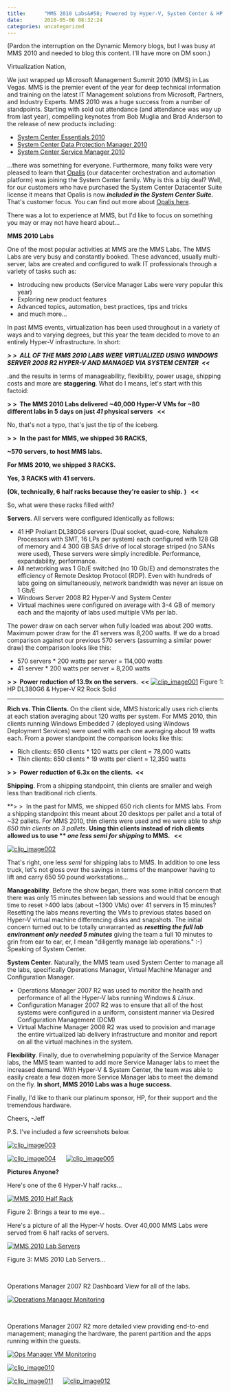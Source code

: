```yaml
---
title:      "MMS 2010 Labs&#58; Powered by Hyper-V, System Center & HP..."
date:       2010-05-06 08:32:24
categories: uncategorized
---
```

(Pardon the interruption on the Dynamic Memory blogs, but I was busy at MMS 2010 and needed to blog this content. I'll have more on DM soon.)

Virtualization Nation, 

We just wrapped up Microsoft Management Summit 2010 (MMS) in Las Vegas. MMS is the premier event of the year for deep technical information and training on the latest IT Management solutions from Microsoft, Partners, and Industry Experts. MMS 2010 was a huge success from a number of standpoints. Starting with sold out attendance (and attendance was way up from last year), compelling keynotes from Bob Muglia and Brad Anderson to the release of new products including:

  * [System Center Essentials 2010](http://www.microsoft.com/systemcenter/en/us/service-manager.aspx)
  * [System Center Data Protection Manager 2010](http://www.microsoft.com/systemcenter/en/us/data-protection-manager.aspx)
  * [System Center Service Manager 2010](http://www.microsoft.com/systemcenter/en/us/service-manager.aspx)



...there was something for everyone. Furthermore, many folks were very pleased to learn that [Opalis](http://www.microsoft.com/systemcenter/en/us/opalis.aspx) (our datacenter orchestration and automation platform) was joining the System Center family. Why is this a big deal? Well, for our customers who have purchased the System Center Datacenter Suite license it means that Opalis is now **_included in the System Center Suite._** That's customer focus. You can find out more about [Opalis here](http://www.microsoft.com/systemcenter/en/us/opalis.aspx).

There was a lot to experience at MMS, but I'd like to focus on something you may or may not have heard about...

**MMS 2010 Labs**

One of the most popular activities at MMS are the MMS Labs. The MMS Labs are very busy and constantly booked. These advanced, usually multi-server, labs are created and configured to walk IT professionals through a variety of tasks such as:

  * Introducing new products (Service Manager Labs were very popular this year) 
  * Exploring new product features 
  * Advanced topics, automation, best practices, tips and tricks 
  * and much more...



In past MMS events, virtualization has been used throughout in a variety of ways and to varying degrees, but this year the team decided to move to an entirely Hyper-V infrastructure. In short:

**_> >  ALL OF THE MMS 2010 LABS WERE VIRTUALIZED USING WINDOWS SERVER 2008 R2 HYPER-V AND MANAGED VIA SYSTEM CENTER  <<_**

.and the results in terms of manageability, flexibility, power usage, shipping costs and more are **staggering**. What do I means, let's start with this factoid: 

**> >  The MMS 2010 Labs delivered ~40,000 Hyper-V VMs for ~80 different labs in 5 days on just _41_ physical servers   <<**

No, that's not a typo, that's just the tip of the iceberg.

**> >  In the past for MMS, we shipped 36 RACKS,**

**~570 servers, to host MMS labs.**

**For MMS 2010, we shipped 3 RACKS.**

**Yes, 3 RACKS with 41 servers.**

**(Ok, technically, 6 half racks because they're easier to ship.** **)   <<**

So, what were these racks filled with?

**Servers**. All servers were configured identically as follows: 

  * 41 HP Proliant DL380G6 servers (Dual socket, quad-core, Nehalem Processors with SMT, 16 LPs per system) each configured with 128 GB of memory and 4 300 GB SAS drive of local storage striped (no SANs were used), These servers were simply incredible. Performance, expandability, performance. 
  * All networking was 1 Gb/E switched (no 10 Gb/E) and demonstrates the efficiency of Remote Desktop Protocol (RDP). Even with hundreds of labs going on simultaneously, network bandwidth was never an issue on 1 Gb/E 
  * Windows Server 2008 R2 Hyper-V and System Center 
  * Virtual machines were configured on average with 3-4 GB of memory each and the majority of labs used multiple VMs per lab.



The power draw on each server when fully loaded was about 200 watts. Maximum power draw for the 41 servers was 8,200 watts. If we do a broad comparison against our previous 570 servers (assuming a similar power draw) the comparison looks like this:

  * 570 servers * 200 watts per server = 114,000 watts 
  * 41 server * 200 watts per server = 8,200 watts



**> >  Power reduction of 13.9x on the servers.  <<** [![clip_image001](https://msdnshared.blob.core.windows.net/media/TNBlogsFS/BlogFileStorage/blogs_technet/virtualization/WindowsLiveWriter/229cf3cda7d3_E41A/clip_image001_thumb.jpg)](https://msdnshared.blob.core.windows.net/media/TNBlogsFS/BlogFileStorage/blogs_technet/virtualization/WindowsLiveWriter/229cf3cda7d3_E41A/clip_image001_2.jpg) Figure 1: HP DL380G6 & Hyper-V R2 Rock Solid 

****

**Rich vs. Thin Clients**. On the client side, MMS historically uses rich clients at each station averaging about 120 watts per system. For MMS 2010, thin clients running Windows Embedded 7 (deployed using Windows Deployment Services) were used with each one averaging about 19 watts each. From a power standpoint the comparison looks like this: 

  * Rich clients: 650 clients * 120 watts per client = 78,000 watts 
  * Thin clients: 650 clients * 19 watts per client = 12,350 watts 



**> >  Power reduction of 6.3x on the clients.  <<**

**Shipping**. From a shipping standpoint, thin clients are smaller and weigh less than traditional rich clients. 

**> >  In the past for MMS, we shipped 650 rich clients for MMS labs. From a shipping standpoint this meant about 20 desktops per pallet and a total of ~32 pallets. For MMS 2010, thin clients were used and we were able to _ship 650 thin clients on 3 pallets_. ****Using thin clients instead of rich clients allowed us to use** ** _one less semi for shipping_ to MMS.   <<**

[![clip_image002](https://msdnshared.blob.core.windows.net/media/TNBlogsFS/BlogFileStorage/blogs_technet/virtualization/WindowsLiveWriter/229cf3cda7d3_E41A/clip_image002_thumb.jpg)](https://msdnshared.blob.core.windows.net/media/TNBlogsFS/BlogFileStorage/blogs_technet/virtualization/WindowsLiveWriter/229cf3cda7d3_E41A/clip_image002_2.jpg)

That's right, one less _semi_ for shipping labs to MMS. In addition to one less truck, let's not gloss over the savings in terms of the manpower having to lift and carry 650 50 pound workstations...

**Manageability**. Before the show began, there was some initial concern that there was only 15 minutes between lab sessions and would that be enough time to reset  >400 labs (about ~1300 VMs) over 41 servers in 15 minutes? Resetting the labs means reverting the VMs to previous states based on Hyper-V virtual machine differencing disks and snapshots. The initial concern turned out to be totally unwarranted as **_resetting the full lab environment only needed 5 minutes_** giving the team a full 10 minutes to grin from ear to ear, er, I mean "diligently manage lab operations." :-) Speaking of System Center.

**System Center**. Naturally, the MMS team used System Center to manage all the labs, specifically Operations Manager, Virtual Machine Manager and Configuration Manager. 

  * Operations Manager 2007 R2 was used to monitor the health and performance of all the Hyper-V labs running Windows _& Linux_. 
  * Configuration Manager 2007 R2 was to ensure that all of the host systems were configured in a uniform, consistent manner via Desired Configuration Management (DCM) 
  * Virtual Machine Manager 2008 R2 was used to provision and manage the entire virtualized lab delivery infrastructure and monitor and report on all the virtual machines in the system. 



**Flexibility**. Finally, due to overwhelming popularity of the Service Manager labs, the MMS team wanted to add more Service Manager labs to meet the increased demand. With Hyper-V  & System Center, the team was able to easily create a few dozen more Service Manager labs to meet the demand on the fly. **In short, MMS 2010 Labs was a huge success.**

Finally, I'd like to thank our platinum sponsor, HP, for their support and the tremendous hardware.

Cheers, -Jeff 

P.S. I've included a few screenshots below. 

[![clip_image003](https://msdnshared.blob.core.windows.net/media/TNBlogsFS/BlogFileStorage/blogs_technet/virtualization/WindowsLiveWriter/229cf3cda7d3_E41A/clip_image003_thumb.jpg)](https://msdnshared.blob.core.windows.net/media/TNBlogsFS/BlogFileStorage/blogs_technet/virtualization/WindowsLiveWriter/229cf3cda7d3_E41A/clip_image003_2.jpg)

[![clip_image004](https://msdnshared.blob.core.windows.net/media/TNBlogsFS/BlogFileStorage/blogs_technet/virtualization/WindowsLiveWriter/229cf3cda7d3_E41A/clip_image004_thumb.jpg)](https://msdnshared.blob.core.windows.net/media/TNBlogsFS/BlogFileStorage/blogs_technet/virtualization/WindowsLiveWriter/229cf3cda7d3_E41A/clip_image004_2.jpg)      [![clip_image005](https://msdnshared.blob.core.windows.net/media/TNBlogsFS/BlogFileStorage/blogs_technet/virtualization/WindowsLiveWriter/229cf3cda7d3_E41A/clip_image005_thumb.jpg)](https://msdnshared.blob.core.windows.net/media/TNBlogsFS/BlogFileStorage/blogs_technet/virtualization/WindowsLiveWriter/229cf3cda7d3_E41A/clip_image005_2.jpg)

**Pictures Anyone?**

Here's one of the 6 Hyper-V half racks...

[![MMS 2010 Half Rack](https://msdnshared.blob.core.windows.net/media/TNBlogsFS/BlogFileStorage/blogs_technet/virtualization/WindowsLiveWriter/229cf3cda7d3_E41A/clip_image006_thumb.jpg)](https://msdnshared.blob.core.windows.net/media/TNBlogsFS/BlogFileStorage/blogs_technet/virtualization/WindowsLiveWriter/229cf3cda7d3_E41A/clip_image006_2.jpg)

Figure 2: Brings a tear to me eye... 

Here's a picture of all the Hyper-V hosts. Over 40,000 MMS Labs were served from 6 half racks of servers. 

[![MMS 2010 Lab Servers](https://msdnshared.blob.core.windows.net/media/TNBlogsFS/BlogFileStorage/blogs_technet/virtualization/WindowsLiveWriter/229cf3cda7d3_E41A/clip_image007_thumb.jpg)](https://msdnshared.blob.core.windows.net/media/TNBlogsFS/BlogFileStorage/blogs_technet/virtualization/WindowsLiveWriter/229cf3cda7d3_E41A/clip_image007_2.jpg)

Figure 3: MMS 2010 Lab Servers... 

 

Operations Manager 2007 R2 Dashboard View for all of the labs. 

[![Operations Manager Monitoring](https://msdnshared.blob.core.windows.net/media/TNBlogsFS/BlogFileStorage/blogs_technet/virtualization/WindowsLiveWriter/229cf3cda7d3_E41A/clip_image008_thumb.jpg)](https://msdnshared.blob.core.windows.net/media/TNBlogsFS/BlogFileStorage/blogs_technet/virtualization/WindowsLiveWriter/229cf3cda7d3_E41A/clip_image008_2.jpg)

 

Operations Manager 2007 R2 more detailed view providing end-to-end management; managing the hardware, the parent partition and the apps running within the guests. 

[![Ops Manager VM Monitoring](https://msdnshared.blob.core.windows.net/media/TNBlogsFS/BlogFileStorage/blogs_technet/virtualization/WindowsLiveWriter/229cf3cda7d3_E41A/clip_image009_thumb.jpg)](https://msdnshared.blob.core.windows.net/media/TNBlogsFS/BlogFileStorage/blogs_technet/virtualization/WindowsLiveWriter/229cf3cda7d3_E41A/clip_image009_2.jpg)

[![clip_image010](https://msdnshared.blob.core.windows.net/media/TNBlogsFS/BlogFileStorage/blogs_technet/virtualization/WindowsLiveWriter/229cf3cda7d3_E41A/clip_image010_thumb.jpg)](https://msdnshared.blob.core.windows.net/media/TNBlogsFS/BlogFileStorage/blogs_technet/virtualization/WindowsLiveWriter/229cf3cda7d3_E41A/clip_image010_2.jpg)

[![clip_image011](https://msdnshared.blob.core.windows.net/media/TNBlogsFS/BlogFileStorage/blogs_technet/virtualization/WindowsLiveWriter/229cf3cda7d3_E41A/clip_image011_thumb.jpg)](https://msdnshared.blob.core.windows.net/media/TNBlogsFS/BlogFileStorage/blogs_technet/virtualization/WindowsLiveWriter/229cf3cda7d3_E41A/clip_image011_2.jpg)      [![clip_image012](https://msdnshared.blob.core.windows.net/media/TNBlogsFS/BlogFileStorage/blogs_technet/virtualization/WindowsLiveWriter/229cf3cda7d3_E41A/clip_image012_thumb.jpg)](https://msdnshared.blob.core.windows.net/media/TNBlogsFS/BlogFileStorage/blogs_technet/virtualization/WindowsLiveWriter/229cf3cda7d3_E41A/clip_image012_2.jpg)
